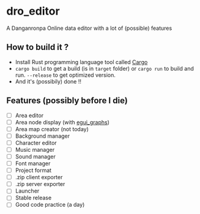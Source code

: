 # dro_editor
A Danganronpa Online data editor with a lot of (possible) features

## How to build it ?
- Install Rust programming language tool called [Cargo](https://www.rust-lang.org/tools/install)
- `cargo build` to get a build (is in `target` folder) or `cargo run` to build and run. `--release` to get optimized version. 
- And it's (possibily) done !!

## Features (possibly before I die)
- [ ] Area editor
- [ ] Area node display (with [egui_graphs](https://github.com/blitzarx1/egui_graphs))
- [ ] Area map creator (not today)
- [ ] Background manager
- [ ] Character editor
- [ ] Music manager
- [ ] Sound manager
- [ ] Font manager
- [ ] Project format
- [ ] .zip client exporter
- [ ] .zip server exporter
- [ ] Launcher
- [ ] Stable release
- [ ] Good code practice (a day)
